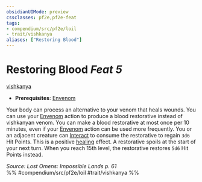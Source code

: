 ```yaml
---
obsidianUIMode: preview
cssclasses: pf2e,pf2e-feat
tags:
- compendium/src/pf2e/loil
- trait/vishkanya
aliases: ["Restoring Blood"]
---
```

# Restoring Blood  *Feat 5*  
[vishkanya](rules/traits/vishkanya-loil.md "Vishkanya Ancestry & Heritage Trait")  

- **Prerequisites**: [Envenom](rules/actions/envenom-loil.md)

Your body can process an alternative to your venom that heals wounds. You can use your [Envenom](rules/actions/envenom-loil.md) action to produce a blood restorative instead of vishkanyan venom. You can make a blood restorative at most once per 10 minutes, even if your [Envenom](rules/actions/envenom-loil.md) action can be used more frequently. You or an adjacent creature can [Interact](rules/actions/interact.md) to consume the restorative to regain `3d6` Hit Points. This is a positive [healing](rules/traits/healing.md "Healing Effect Trait") effect. A restorative spoils at the start of your next turn. When you reach 15th level, the restorative restores `5d6` Hit Points instead.

*Source: Lost Omens: Impossible Lands p. 61*  
%% #compendium/src/pf2e/loil #trait/vishkanya %%